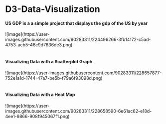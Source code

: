 # D3-Data-Visualization
<h4>US GDP is a a simple project that displays the gdp of the US by year</h4>
![image](https://user-images.githubusercontent.com/90283311/224496266-3fb14172-c5ad-4753-acb5-46c9d7636de3.png)
<br></br>
<h4>Visualizing Data with a Scatterplot Graph</h4>
![image](https://user-images.githubusercontent.com/90283311/228657877-752e1a1d-1744-47a7-be5b-f79a6f93098d.png)
<br></br>
<h4>Visualizing Data with a Heat Map</h4>
![image](https://user-images.githubusercontent.com/90283311/228658590-6e61ac62-e18d-4ee1-9866-908f945067f1.png)
<br></br>
